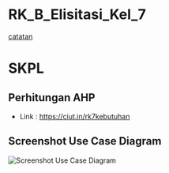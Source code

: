 # RK_B_Elisitasi_Kel_7

[catatan](https://docs.google.com/document/d/1p2JC_jjf_biD10O7ghseLsU6FwHrB--m882GQ2RijnI/edit?usp=sharing)
# SKPL

## Perhitungan AHP
* Link : https://ciut.in/rk7kebutuhan

## Screenshot Use Case Diagram
![Screenshot Use Case Diagram](Use_Case_Diagram.jpg)
